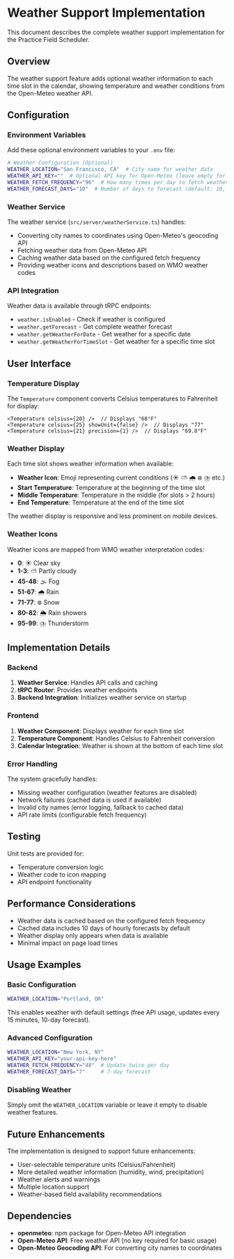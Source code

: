 # Weather Support Implementation

This document describes the complete weather support implementation for the Practice Field Scheduler.

## Overview

The weather support feature adds optional weather information to each time slot in the calendar, showing temperature and weather conditions from the Open-Meteo weather API.

## Configuration

### Environment Variables

Add these optional environment variables to your `.env` file:

```bash
# Weather Configuration (Optional)
WEATHER_LOCATION="San Francisco, CA"  # City name for weather data
WEATHER_API_KEY=""  # Optional API key for Open-Meteo (leave empty for free usage)
WEATHER_FETCH_FREQUENCY="96"  # How many times per day to fetch weather (default: 96 = every 15 minutes)
WEATHER_FORECAST_DAYS="10"  # Number of days to forecast (default: 10, max: 16)
```

### Weather Service

The weather service (`src/server/weatherService.ts`) handles:

- Converting city names to coordinates using Open-Meteo's geocoding API
- Fetching weather data from Open-Meteo API
- Caching weather data based on the configured fetch frequency
- Providing weather icons and descriptions based on WMO weather codes

### API Integration

Weather data is available through tRPC endpoints:

- `weather.isEnabled` - Check if weather is configured
- `weather.getForecast` - Get complete weather forecast
- `weather.getWeatherForDate` - Get weather for a specific date
- `weather.getWeatherForTimeSlot` - Get weather for a specific time slot

## User Interface

### Temperature Display

The `Temperature` component converts Celsius temperatures to Fahrenheit for display:

```tsx
<Temperature celsius={20} />  // Displays "68°F"
<Temperature celsius={25} showUnit={false} />  // Displays "77"
<Temperature celsius={21} precision={1} />  // Displays "69.8°F"
```

### Weather Display

Each time slot shows weather information when available:

- **Weather Icon**: Emoji representing current conditions (☀️ ⛅ 🌧️ ❄️ ⛈️ etc.)
- **Start Temperature**: Temperature at the beginning of the time slot
- **Middle Temperature**: Temperature in the middle (for slots > 2 hours)
- **End Temperature**: Temperature at the end of the time slot

The weather display is responsive and less prominent on mobile devices.

### Weather Icons

Weather icons are mapped from WMO weather interpretation codes:

- **0**: ☀️ Clear sky
- **1-3**: ⛅ Partly cloudy
- **45-48**: 🌫️ Fog
- **51-67**: 🌧️ Rain
- **71-77**: ❄️ Snow
- **80-82**: 🌦️ Rain showers
- **95-99**: ⛈️ Thunderstorm

## Implementation Details

### Backend

1. **Weather Service**: Handles API calls and caching
2. **tRPC Router**: Provides weather endpoints
3. **Backend Integration**: Initializes weather service on startup

### Frontend

1. **Weather Component**: Displays weather for each time slot
2. **Temperature Component**: Handles Celsius to Fahrenheit conversion
3. **Calendar Integration**: Weather is shown at the bottom of each time slot

### Error Handling

The system gracefully handles:

- Missing weather configuration (weather features are disabled)
- Network failures (cached data is used if available)
- Invalid city names (error logging, fallback to cached data)
- API rate limits (configurable fetch frequency)

## Testing

Unit tests are provided for:

- Temperature conversion logic
- Weather code to icon mapping
- API endpoint functionality

## Performance Considerations

- Weather data is cached based on the configured fetch frequency
- Cached data includes 10 days of hourly forecasts by default
- Weather display only appears when data is available
- Minimal impact on page load times

## Usage Examples

### Basic Configuration

```bash
WEATHER_LOCATION="Portland, OR"
```

This enables weather with default settings (free API usage, updates every 15 minutes, 10-day forecast).

### Advanced Configuration

```bash
WEATHER_LOCATION="New York, NY"
WEATHER_API_KEY="your-api-key-here"
WEATHER_FETCH_FREQUENCY="48"  # Update twice per day
WEATHER_FORECAST_DAYS="7"     # 7-day forecast
```

### Disabling Weather

Simply omit the `WEATHER_LOCATION` variable or leave it empty to disable weather features.

## Future Enhancements

The implementation is designed to support future enhancements:

- User-selectable temperature units (Celsius/Fahrenheit)
- More detailed weather information (humidity, wind, precipitation)
- Weather alerts and warnings
- Multiple location support
- Weather-based field availability recommendations

## Dependencies

- **openmeteo**: npm package for Open-Meteo API integration
- **Open-Meteo API**: Free weather API (no key required for basic usage)
- **Open-Meteo Geocoding API**: For converting city names to coordinates